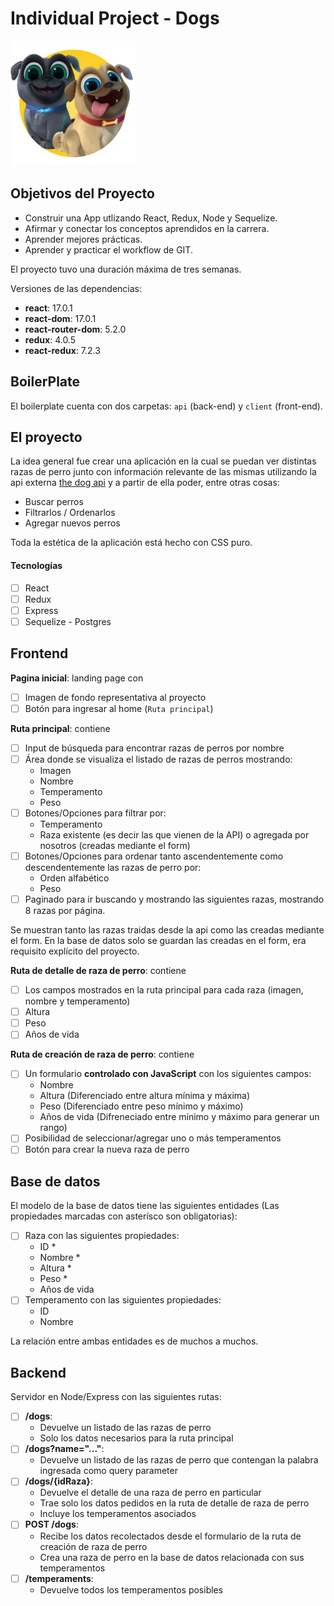 # Individual Project - Dogs

<img height="200" src="./dog.png" />

## Objetivos del Proyecto

- Construir una App utlizando React, Redux, Node y Sequelize.
- Afirmar y conectar los conceptos aprendidos en la carrera.
- Aprender mejores prácticas.
- Aprender y practicar el workflow de GIT.


El proyecto tuvo una duración máxima de tres semanas. 

Versiones de las dependencias:

- __react__: 17.0.1
- __react-dom__: 17.0.1
- __react-router-dom__: 5.2.0
- __redux__: 4.0.5
- __react-redux__: 7.2.3


## BoilerPlate

El boilerplate cuenta con dos carpetas: `api` (back-end) y `client` (front-end).

## El proyecto

La idea general fue crear una aplicación en la cual se puedan ver distintas razas de perro junto con información relevante de las mismas utilizando la api externa [the dog api](https://thedogapi.com/) y a partir de ella poder, entre otras cosas:

- Buscar perros
- Filtrarlos / Ordenarlos
- Agregar nuevos perros

Toda la estética de la aplicación está hecho con CSS puro.

#### Tecnologías

- [ ] React
- [ ] Redux
- [ ] Express
- [ ] Sequelize - Postgres

## Frontend

__Pagina inicial__: landing page con

- [ ] Imagen de fondo representativa al proyecto
- [ ] Botón para ingresar al home (`Ruta principal`)

__Ruta principal__: contiene

- [ ] Input de búsqueda para encontrar razas de perros por nombre
- [ ] Área donde se visualiza el listado de razas de perros mostrando:
  - Imagen
  - Nombre
  - Temperamento
  - Peso
- [ ] Botones/Opciones para filtrar por:
  - Temperamento
  - Raza existente (es decir las que vienen de la API) o agregada por nosotros (creadas mediante el form)
- [ ] Botones/Opciones para ordenar tanto ascendentemente como descendentemente las razas de perro por:
  - Orden alfabético
  - Peso
- [ ] Paginado para ir buscando y mostrando las siguientes razas, mostrando 8 razas por página.

Se muestran tanto las razas traidas desde la api como las creadas mediante el form. En la base de datos solo se guardan las creadas en el form, era requisito explícito del proyecto.

__Ruta de detalle de raza de perro__: contiene

- [ ] Los campos mostrados en la ruta principal para cada raza (imagen, nombre y temperamento)
- [ ] Altura
- [ ] Peso
- [ ] Años de vida

__Ruta de creación de raza de perro__: contiene

- [ ] Un formulario __controlado con JavaScript__ con los siguientes campos:
  - Nombre
  - Altura (Diferenciado entre altura mínima y máxima)
  - Peso (Diferenciado entre peso mínimo y máximo)
  - Años de vida (Difreneciado entre mínimo y máximo para generar un rango)
- [ ] Posibilidad de seleccionar/agregar uno o más temperamentos
- [ ] Botón para crear la nueva raza de perro

## Base de datos

El modelo de la base de datos tiene las siguientes entidades (Las propiedades marcadas con asterísco son obligatorias):

- [ ] Raza con las siguientes propiedades:
  - ID *
  - Nombre *
  - Altura *
  - Peso *
  - Años de vida
- [ ] Temperamento con las siguientes propiedades:
  - ID
  - Nombre

La relación entre ambas entidades es de muchos a muchos. 

## Backend

Servidor en Node/Express con las siguientes rutas:

- [ ] __/dogs__:
  - Devuelve un listado de las razas de perro
  - Solo los datos necesarios para la ruta principal
- [ ] __/dogs?name="..."__:
  - Devuelve un listado de las razas de perro que contengan la palabra ingresada como query parameter
- [ ] __/dogs/{idRaza}__:
  - Devuelve el detalle de una raza de perro en particular
  - Trae solo los datos pedidos en la ruta de detalle de raza de perro
  - Incluye los temperamentos asociados
- [ ] __POST /dogs__:
  - Recibe los datos recolectados desde el formulario de la ruta de creación de raza de perro
  - Crea una raza de perro en la base de datos relacionada con sus temperamentos
- [ ] __/temperaments__:
  - Devuelve todos los temperamentos posibles
